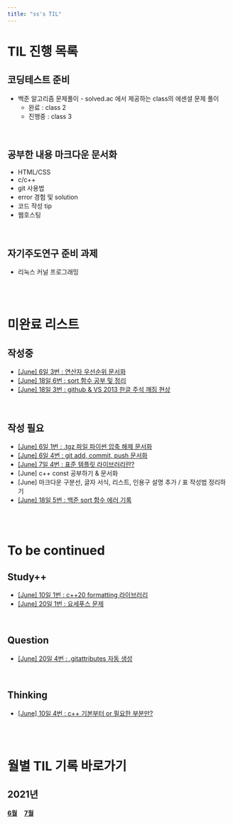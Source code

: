 ```yaml
---
title: "ss's TIL"
---
```


# TIL 진행 목록
## 코딩테스트 준비
* 백준 알고리즘 문제풀이 - solved&#46;ac 에서 제공하는 class의 에센셜 문제 풀이  
    * 완료 : class 2
    * 진행중 : class 3 

<br>

## 공부한 내용 마크다운 문서화
* HTML/CSS
* c/c++
* git 사용법
* error 경험 및 solution
* 코드 작성 tip
* 웹호스팅

<br>

## 자기주도연구 준비 과제
* 리눅스 커널 프로그래밍

<br><br>

# 미완료 리스트
## 작성중
* [[June] 6일 3번 : 연산자 우선순위 문서화](TIL_2021_06.md#20210606)  
* [[June] 18일 6번 : sort 함수 공부 및 정리](TIL_2021_06.md#20210618)  
* [[June] 18일 3번 : github & VS 2013 한글 주석 깨짐 현상](TIL_2021_06.md#20210618)

<br>

## 작성 필요
* [[June] 6일 1번 : .tgz 파일 파이썬 압축 해제 문서화](TIL_2021_06.md#20210606)
* [[June] 6일 4번 : git add, commit, push 문서화](TIL_2021_06.md#20210606)
* [[June] 7일 4번 : 표준 템플릿 라이브러리란?](TIL_2021_06.md#20210607)
* [June] c++ const 공부하기 & 문서화
* [June] 마크다운 구분선, 글자 서식, 리스트, 인용구 설명 추가 / 표 작성법 정리하기  
* [[June] 18일 5번 : 백준 sort 함수 에러 기록](TIL_2021_06.md#20210620)

<br><br>

# To be continued
## Study++
* [[June] 10일 1번 : c++20 formatting 라이브러리](TIL_2021_06.md#20210610)
* [[June] 20일 1번 : 요세푸스 문제](TIL_2021_06.md#20210620)

<br>

## Question
* [[June] 20일 4번 : .gitattributes 자동 생성](TIL_2021_06.md#20210620)

<br>

## Thinking
* [[June] 10일 4번 : c++ 기본부터 or 필요한 부분만?](TIL_2021_06.md#20210610)  

<br><br>

# 월별 TIL 기록 바로가기
## 2021년
[**6월**](TIL_2021_06.md#목차 "6월 기록 바로가기")&#160;&#160;&#160;&#160;[**7월**](TIL_2021_07.md#목차 "7월 기록 바로가기")&#160;&#160;&#160;&#160;